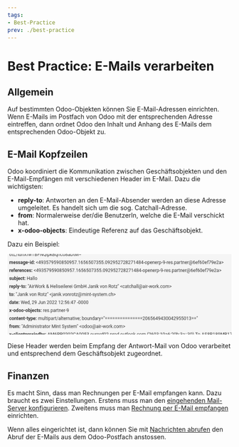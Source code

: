 ```yaml
---
tags:
- Best-Practice
prev: ./best-practice
---
```

# Best Practice: E-Mails verarbeiten

## Allgemein

Auf bestimmten Odoo-Objekten können Sie E-Mail-Adressen einrichten. Wenn E-Mails im Postfach von Odoo mit der entsprechenden Adresse eintreffen, dann ordnet Odoo den Inhalt und Anhang des E-Mails dem entsprechenden Odoo-Objekt zu.

## E-Mail Kopfzeilen

Odoo koordiniert die Kommunikation zwischen Geschäftsobjekten und den E-Mail-Empfängen mit verschiedenen Header im E-Mail. Dazu die wichtigsten:

* **reply-to**: Antworten an den E-Mail-Absender werden an diese Adresse umgeleitet. Es handelt sich um die sog. Catchall-Adresse.
* **from**: Normalerweise der/die BenutzerIn, welche die E-Mail verschickt hat.
* **x-odoo-objects**: Eindeutige Referenz auf das Geschäftsobjekt.

 Dazu ein Beispiel:

![](assets/Infomaniak%20Kopfzeilen.png)

Diese Header werden beim Empfang der Antwort-Mail von Odoo verarbeitet und entsprechend dem Geschäftsobjekt zugeordnet.

## Finanzen

Es macht Sinn, dass man Rechnungen per E-Mail empfangen kann. Dazu braucht es zwei Einstellungen. Erstens muss man den [eingehenden Mail-Server konfigurieren](Diskussion%20E-Mail.md#Eingehender%20Mail-Server%20konfigurieren).
Zweitens muss man [Rechnung per E-Mail empfangen](Finanzen.md#Rechnung%20per%20E-Mail%20empfangen) einrichten.

Wenn alles eingerichtet ist, dann können Sie mit [Nachrichten abrufen](Diskussion.md#Nachrichten%20abrufen) den Abruf der E-Mails aus dem Odoo-Postfach anstossen.

